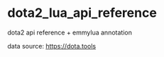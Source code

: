 # dota2_lua_api_reference

dota2 api reference + emmylua annotation

data source: https://dota.tools
